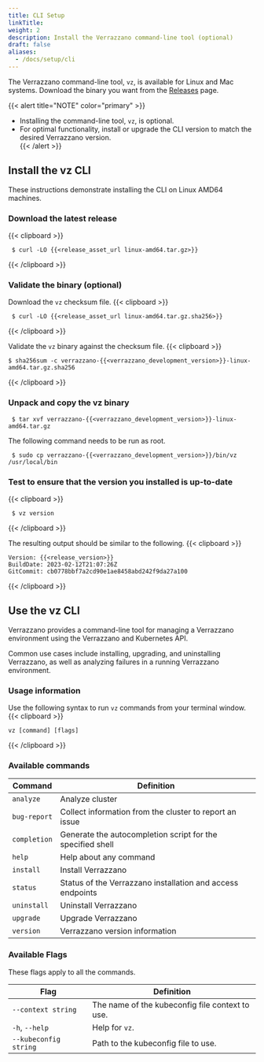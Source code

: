 ```yaml
---
title: CLI Setup
linkTitle:
weight: 2
description: Install the Verrazzano command-line tool (optional)
draft: false
aliases:
  - /docs/setup/cli
---
```


The Verrazzano command-line tool, `vz`, is available for Linux and Mac systems.
Download the binary you want from the [Releases](https://github.com/verrazzano/verrazzano/releases/) page.

{{< alert title="NOTE" color="primary" >}}
- Installing the command-line tool, `vz`, is optional.
- For optimal functionality, install or upgrade the CLI version to match the desired Verrazzano version.    
{{< /alert >}}

## Install the vz CLI

These instructions demonstrate installing the CLI on Linux AMD64 machines.

### Download the latest release
{{< clipboard >}}
<div class="highlight">

     $ curl -LO {{<release_asset_url linux-amd64.tar.gz>}}

</div>
{{< /clipboard >}}

### Validate the binary (optional)
Download the `vz` checksum file.
{{< clipboard >}}
<div class="highlight">

     $ curl -LO {{<release_asset_url linux-amd64.tar.gz.sha256>}}

</div>
{{< /clipboard >}}

Validate the `vz` binary against the checksum file.
{{< clipboard >}}
<div class="highlight">

    $ sha256sum -c verrazzano-{{<verrazzano_development_version>}}-linux-amd64.tar.gz.sha256

</div>
{{< /clipboard >}}

### Unpack and copy the vz binary

  ```shell
   $ tar xvf verrazzano-{{<verrazzano_development_version>}}-linux-amd64.tar.gz
  ```
  The following command needs to be run as root.
  ```shell
   $ sudo cp verrazzano-{{<verrazzano_development_version>}}/bin/vz /usr/local/bin
  ```

### Test to ensure that the version you installed is up-to-date
{{< clipboard >}}
<div class="highlight">

     $ vz version

</div>
{{< /clipboard >}}

The resulting output should be similar to the following.
{{< clipboard >}}
<div class="highlight">

    Version: {{<release_version>}}
    BuildDate: 2023-02-12T21:07:26Z
    GitCommit: cb0778bbf7a2cd90e1ae8458abd242f9da27a100

</div>
{{< /clipboard >}}

## Use the vz CLI

Verrazzano provides a command-line tool for managing a Verrazzano environment using the Verrazzano and Kubernetes API.

Common use cases include installing, upgrading, and uninstalling Verrazzano,
as well as analyzing failures in a running Verrazzano environment.

### Usage information

Use the following syntax to run `vz` commands from your terminal window.
{{< clipboard >}}
<div class="highlight">

    vz [command] [flags]

</div>
{{< /clipboard >}}

### Available commands

| Command      | Definition                                                      |
|--------------|-----------------------------------------------------------------|
| `analyze`    | Analyze cluster                                                 |
| `bug-report` | Collect information from the cluster to report an issue         |
| `completion` | Generate the autocompletion script for the specified shell      |
| `help`       | Help about any command                                          |
| `install`    | Install Verrazzano                                              |
| `status`     | Status of the Verrazzano installation and access endpoints      |
| `uninstall`  | Uninstall Verrazzano                                            |
| `upgrade`    | Upgrade Verrazzano                                              |
| `version`    | Verrazzano version information                                  |

### Available Flags

These flags apply to all the commands.

| Flag                  | Definition                                      |
|-----------------------|-------------------------------------------------|
| `--context string`    | The name of the kubeconfig file context to use. |
| `-h`, `--help`        | Help for `vz`.                                  |
| `--kubeconfig string` | Path to the kubeconfig file to use.             |
